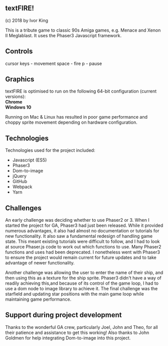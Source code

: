 ## textFIRE!
(c) 2018
by Ivor King

This is a tribute game to classic 90s Amiga games, e.g. Menace and Xenon II Meglablast. It uses the Phaser3 Javascript framework.

## Controls

cursor keys - movement
space - fire
p - pause

## Graphics

textFIRE is optimised to run on the following 64-bit configuration (current versions):  
**Chrome**  
**Windows 10**

Running on Mac & Linux has resulted in poor game performance and choppy sprite movement depending on hardware configuration.

## Technologies

Technologies used for the project included:
* Javascript (ES5)
* Phaser3
* Dom-to-image
* jQuery
* GitHub
* Webpack
* Yarn

## Challenges

An early challenge was deciding whether to use Phaser2 or 3. When I started the project for GA, Phaser3 had just been released. While it provided numerous advantages, it also had almost no documentation or tutorials for new functionality. It also saw a fundamental redesign of handling game state. This meant existing tutorials were difficult to follow, and I had to look at source Phaser.js code to work out which functions to use. Many Phaser2 functions and uses had been deprecated. I nonetheless went with Phaser3 to ensure the project would remain current for future updates and to take advantage of newer functionality.

Another challenge was allowing the user to enter the name of their ship, and then using this as a texture for the ship sprite. Phaser3 didn't have a way of readily achieving this,and because of its control of the game loop, I had to use a dom node to image library to achieve it. The final challenge was the starfield and updating star positions with the main game loop while maintaining game performance.

## Support during project development

Thanks to the wonderful GA crew, particularly Joel, John and Theo, for all their patience and assistance to get this working! Also thanks to John Goldmen for help integrating Dom-to-image into this project.
